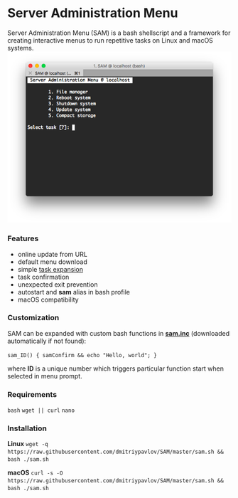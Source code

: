 # Server Administration Menu
Server Administration Menu (SAM) is a bash shellscript and a framework for creating interactive menus to run repetitive tasks on Linux and macOS systems.
![SAM](https://raw.githubusercontent.com/dmitriypavlov/SAM/master/screenshot.png)

### Features
* online update from URL
* default menu download
* simple [task expansion](https://github.com/dmitriypavlov/SAM/blob/master/sam.inc)
* task confirmation
* unexpected exit prevention
* autostart and **sam** alias in bash profile
* macOS compatibility

### Customization
SAM can be expanded with custom bash functions in **[sam.inc](https://github.com/dmitriypavlov/SAM/blob/master/sam.inc)** (downloaded automatically if not found):

`sam_ID() { samConfirm && echo "Hello, world"; }`

where **ID** is a unique number which triggers particular function start when selected in menu prompt.

### Requirements
`bash` `wget || curl` `nano`

### Installation
**Linux**
`wget -q https://raw.githubusercontent.com/dmitriypavlov/SAM/master/sam.sh && bash ./sam.sh`

**macOS**
`curl -s -O https://raw.githubusercontent.com/dmitriypavlov/SAM/master/sam.sh && bash ./sam.sh`